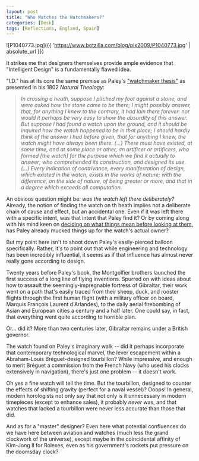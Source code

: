 ```yaml
---
layout: post
title: "Who Watches the Watchmakers?"
categories: [Desk]
tags: [Reflections, England, Spain]
---
```



![P1040773.jpg]({{ 'https://www.botzilla.com/blog/pix2009/P1040773.jpg' | absolute_url }})


It strikes me that designers themselves provide ample evidence that "Intelligent Design" is a fundamentally flawed idea.


<!--more-->
"I.D." has at its core the same premise as Paley's <a href="http://en.wikipedia.org/wiki/Watchmaker_analogy">"watchmaker thesis"</a> as presented in his 1802 <i>Natural Theology:</i>

<blockquote><i>In crossing a heath, suppose I pitched my foot against a stone, and were asked how the stone came to be there; I might possibly answer, that, for anything I knew to the contrary, it had lain there forever: nor would it perhaps be very easy to show the absurdity of this answer. But suppose I had found a watch upon the ground, and it should be inquired how the watch happened to be in that place; I should hardly think of the answer I had before given, that for anything I knew, the watch might have always been there. (...) There must have existed, at some time, and at some place or other, an artificer or artificers, who formed [the watch] for the purpose which we find it actually to answer; who comprehended its construction, and designed its use. (...) Every indication of contrivance, every manifestation of design, which existed in the watch, exists in the works of nature; with the difference, on the side of nature, of being greater or more, and that in a degree which exceeds all computation.</i></blockquote>

An obvious question might be: <i>was the watch left there deliberately?</i> Already, the notion of finding the watch on th heath implies not a deliberate chain of cause and effect, but an accidental one. Even if it was left there with a specific intent, was that intent that Paley find it? Or by coming along with his mind keen on <a href="http://en.wikipedia.org/wiki/Natural_Theology">deciding on what things mean before looking at them,</a> has Paley already mucked things up for the watch's actual owner?

But my point here isn't to shoot down Paley's easily-pierced balloon specifically. Rather, it's to point out that while engineering and technology has been incredibly influential, it seems as if that influence has almost never really gone according to design.

Twenty years before Paley's book, the Montgolfier brothers launched the first success of a long line of flying inventions. Spurred on with ideas about how to assault the seemingly-impregnable fortress of Gibraltar, their work went on a path that's easily traced from their sheep, duck, and rooster flights through the first human flight (with a military officer on board, Marquis Fran&ccedil;ois Laurent d'Arlandes), to the daily aerial firebombing of Asian and European cities a century and a half later. One could say, in fact, that everything went quite according to horrible plan.

Or... did it? More than two centuries later, Gibraltar remains under a British governor.

The watch found on Paley's imaginary walk -- did it perhaps incorporate that contemporary technological marvel, the lever escapement within a Abraham-Louis  Br&eacute;guet-designed tourbillon? While impressive, and enough to merit Br&eacute;guet a commission from the French Navy (who used his clocks extensively in navigation), there's just one problem -- it doesn't work.

Oh yes a fine watch will tell the time. But the tourbillon, designed to counter the effects of shifting gravity (perfect for a naval vessel)? Ooops! In general, modern horologists not only say that not only is it unnecessary in modern timepieces (except to enhance sales), it probably <i>never</i> was, and that watches that lacked a tourbillon were never less accurate than those that did.

And as for a "master" designer? Even here what potential confluences do we have here between aviation and watches (much less the grand clockwork of the universe), except maybe in the coincidental affinity of Kim-Jong Il for Rolexes, even as his government's rockets put pressure on the doomsday clock?

